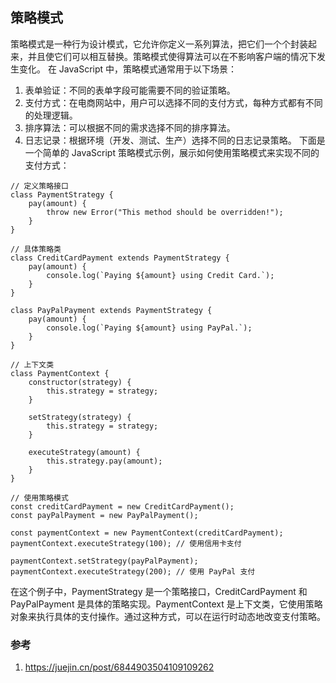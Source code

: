 ## 策略模式
策略模式是一种行为设计模式，它允许你定义一系列算法，把它们一个个封装起来，并且使它们可以相互替换。策略模式使得算法可以在不影响客户端的情况下发生变化。
在 JavaScript 中，策略模式通常用于以下场景：
1. 表单验证：不同的表单字段可能需要不同的验证策略。
2. 支付方式：在电商网站中，用户可以选择不同的支付方式，每种方式都有不同的处理逻辑。
3. 排序算法：可以根据不同的需求选择不同的排序算法。
4. 日志记录：根据环境（开发、测试、生产）选择不同的日志记录策略。
下面是一个简单的 JavaScript 策略模式示例，展示如何使用策略模式来实现不同的支付方式：

```
// 定义策略接口
class PaymentStrategy {
    pay(amount) {
        throw new Error("This method should be overridden!");
    }
}

// 具体策略类
class CreditCardPayment extends PaymentStrategy {
    pay(amount) {
        console.log(`Paying ${amount} using Credit Card.`);
    }
}

class PayPalPayment extends PaymentStrategy {
    pay(amount) {
        console.log(`Paying ${amount} using PayPal.`);
    }
}

// 上下文类
class PaymentContext {
    constructor(strategy) {
        this.strategy = strategy;
    }

    setStrategy(strategy) {
        this.strategy = strategy;
    }

    executeStrategy(amount) {
        this.strategy.pay(amount);
    }
}

// 使用策略模式
const creditCardPayment = new CreditCardPayment();
const payPalPayment = new PayPalPayment();

const paymentContext = new PaymentContext(creditCardPayment);
paymentContext.executeStrategy(100); // 使用信用卡支付

paymentContext.setStrategy(payPalPayment);
paymentContext.executeStrategy(200); // 使用 PayPal 支付
```

在这个例子中，PaymentStrategy 是一个策略接口，CreditCardPayment 和 PayPalPayment 是具体的策略实现。PaymentContext 是上下文类，它使用策略对象来执行具体的支付操作。通过这种方式，可以在运行时动态地改变支付策略。

### 参考
1. https://juejin.cn/post/6844903504109109262
